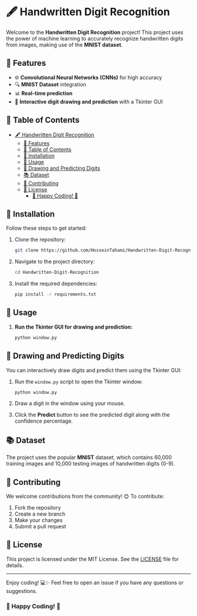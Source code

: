 # 🖋️ Handwritten Digit Recognition

Welcome to the **Handwritten Digit Recognition** project! This project uses the power of machine learning to accurately recognize handwritten digits from images, making use of the **MNIST dataset**. 

## 🔧 Features

- 🌐 **Convolutional Neural Networks (CNNs)** for high accuracy
- 🔍 **MNIST Dataset** integration
- 📊 **Real-time prediction**
- 🎨 **Interactive digit drawing and prediction** with a Tkinter GUI

## 📒 Table of Contents

- [🖋️ Handwritten Digit Recognition](#️-handwritten-digit-recognition)
  - [🔧 Features](#-features)
  - [📒 Table of Contents](#-table-of-contents)
  - [🚀 Installation](#-installation)
  - [🔢 Usage](#-usage)
  - [🎨 Drawing and Predicting Digits](#-drawing-and-predicting-digits)
  - [📚 Dataset](#-dataset)
  - [🚒 Contributing](#-contributing)
  - [💎 License](#-license)
    - [🎉 Happy Coding! 🎉](#-happy-coding-)

## 🚀 Installation

Follow these steps to get started:

1. Clone the repository:
   ```bash
   git clone https://github.com/HosseinTahami/Handwritten-Digit-Recognition.git
   ```
2. Navigate to the project directory:
   ```bash
   cd Handwritten-Digit-Recognition
   ```
3. Install the required dependencies:
   ```bash
   pip install -r requirements.txt
   ```

## 🔢 Usage

1. **Run the Tkinter GUI for drawing and prediction:**
   ```bash
   python window.py
   ```

## 🎨 Drawing and Predicting Digits

You can interactively draw digits and predict them using the Tkinter GUI:

1. Run the `window.py` script to open the Tkinter window:
   ```bash
   python window.py
   ```

2. Draw a digit in the window using your mouse.
3. Click the **Predict** button to see the predicted digit along with the confidence percentage.

## 📚 Dataset

The project uses the popular **MNIST** dataset, which contains 60,000 training images and 10,000 testing images of handwritten digits (0-9).

## 🚒 Contributing

We welcome contributions from the community! 😊 To contribute:

1. Fork the repository
2. Create a new branch
3. Make your changes
4. Submit a pull request

## 💎 License

This project is licensed under the MIT License. See the [LICENSE](LICENSE) file for details.

---

Enjoy coding! 💻✨ Feel free to open an issue if you have any questions or suggestions.

### 🎉 Happy Coding! 🎉
